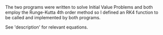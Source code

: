 The two programs were written to solve Initial Value Problems and both employ the Runge-Kutta 4th order method
so I defined an RK4 function to be called and implemented by both programs.

See 'description' for relevant equations.
